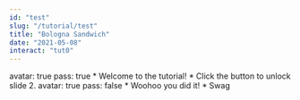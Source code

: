 ```yaml
---
id: "test"
slug: "/tutorial/test"
title: "Bologna Sandwich"
date: "2021-05-08"
interact: "tut0"
---
```


<Slide>
    <Info>
      avatar: true
      pass: true
    </Info>
    <Title>This is the title of the slide</Title>
    <Dialogue>
        * Welcome to the tutorial!
        * Click the button to unlock slide 2.
    </Dialogue>
</Slide>
<Slide>
    <Info>
      avatar: true
      pass: false
    </Info>
    <Title>This is the title of this slightly different slide</Title>
    <Dialogue>
        * Woohoo you did it!
        * Swag
    </Dialogue>
</Slide>
